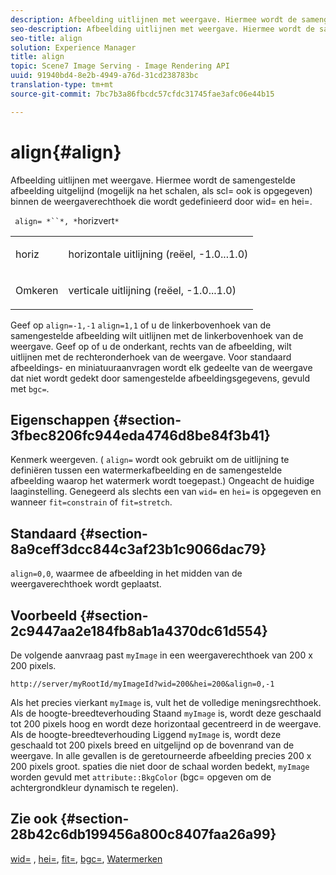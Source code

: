 ```yaml
---
description: Afbeelding uitlijnen met weergave. Hiermee wordt de samengestelde afbeelding uitgelijnd (mogelijk na het schalen, als scl= ook is opgegeven) binnen de weergaverechthoek die wordt gedefinieerd door wid= en hei=.
seo-description: Afbeelding uitlijnen met weergave. Hiermee wordt de samengestelde afbeelding uitgelijnd (mogelijk na het schalen, als scl= ook is opgegeven) binnen de weergaverechthoek die wordt gedefinieerd door wid= en hei=.
seo-title: align
solution: Experience Manager
title: align
topic: Scene7 Image Serving - Image Rendering API
uuid: 91940bd4-8e2b-4949-a76d-31cd238783bc
translation-type: tm+mt
source-git-commit: 7bc7b3a86fbcdc57cfdc31745fae3afc06e44b15

---
```



# align{#align}

Afbeelding uitlijnen met weergave. Hiermee wordt de samengestelde afbeelding uitgelijnd (mogelijk na het schalen, als scl= ook is opgegeven) binnen de weergaverechthoek die wordt gedefinieerd door wid= en hei=.

` align= *``*, *`horizvert`*`

<table id="simpletable_4CB26F72A56D4515B767C303F8E8A1CF"> 
 <tr class="strow"> 
  <td class="stentry"> <p> <span class="codeph"> <span class="varname"> horiz </span></span> </p> </td> 
  <td class="stentry"> <p>horizontale uitlijning (reëel, -1.0...1.0) </p> </td> 
 </tr> 
 <tr class="strow"> 
  <td class="stentry"> <p> <span class="codeph"> <span class="varname"> Omkeren </span></span> </p> </td> 
  <td class="stentry"> <p>verticale uitlijning (reëel, -1.0...1.0) </p> </td> 
 </tr> 
</table>

Geef op `align=-1,-1` `align=1,1` of u de linkerbovenhoek van de samengestelde afbeelding wilt uitlijnen met de linkerbovenhoek van de weergave. Geef op of u de onderkant, rechts van de afbeelding, wilt uitlijnen met de rechteronderhoek van de weergave. Voor standaard afbeeldings- en miniatuuraanvragen wordt elk gedeelte van de weergave dat niet wordt gedekt door samengestelde afbeeldingsgegevens, gevuld met `bgc=`.

## Eigenschappen {#section-3fbec8206fc944eda4746d8be84f3b41}

Kenmerk weergeven. ( `align=` wordt ook gebruikt om de uitlijning te definiëren tussen een watermerkafbeelding en de samengestelde afbeelding waarop het watermerk wordt toegepast.) Ongeacht de huidige laaginstelling. Genegeerd als slechts een van `wid=` en `hei=` is opgegeven en wanneer `fit=constrain` of `fit=stretch`.

## Standaard {#section-8a9ceff3dcc844c3af23b1c9066dac79}

`align=0,0`, waarmee de afbeelding in het midden van de weergaverechthoek wordt geplaatst.

## Voorbeeld {#section-2c9447aa2e184fb8ab1a4370dc61d554}

De volgende aanvraag past `myImage` in een weergaverechthoek van 200 x 200 pixels.

`http://server/myRootId/myImageId?wid=200&hei=200&align=0,-1`

Als het precies vierkant `myImage` is, vult het de volledige meningsrechthoek. Als de hoogte-breedteverhouding Staand `myImage` is, wordt deze geschaald tot 200 pixels hoog en wordt deze horizontaal gecentreerd in de weergave. Als de hoogte-breedteverhouding Liggend `myImage` is, wordt deze geschaald tot 200 pixels breed en uitgelijnd op de bovenrand van de weergave. In alle gevallen is de geretourneerde afbeelding precies 200 x 200 pixels groot. spaties die niet door de schaal worden bedekt, `myImage` worden gevuld met `attribute::BkgColor` (bgc= opgeven om de achtergrondkleur dynamisch te regelen).

## Zie ook {#section-28b42c6db199456a800c8407faa26a99}

[wid=](../../../../../is-api/http-ref/image-serving-api-ref/c-http-protocol-reference/c-command-reference/r-is-http-wid.md#reference-bfeadcb67bf4485f851eb21345527e47) , [hei=](../../../../../is-api/http-ref/image-serving-api-ref/c-http-protocol-reference/c-command-reference/r-is-http-hei.md#reference-6d6f556ccc0e4b98a815e8a5c1944a96), [fit=](../../../../../is-api/http-ref/image-serving-api-ref/c-http-protocol-reference/c-command-reference/r-fit.md#reference-f11bff6d93d143d6b135de3a923bc989), [bgc=](../../../../../is-api/http-ref/image-serving-api-ref/c-http-protocol-reference/c-command-reference/r-bgc.md#reference-53376175f617446fbe5c69120f834b88), [Watermerken](../../../../../is-api/http-ref/image-serving-api-ref/c-http-protocol-reference/c-syntax-and-features/r-watermarks.md#reference-35d2c3a2c98349b792921c6cb8e73832)
